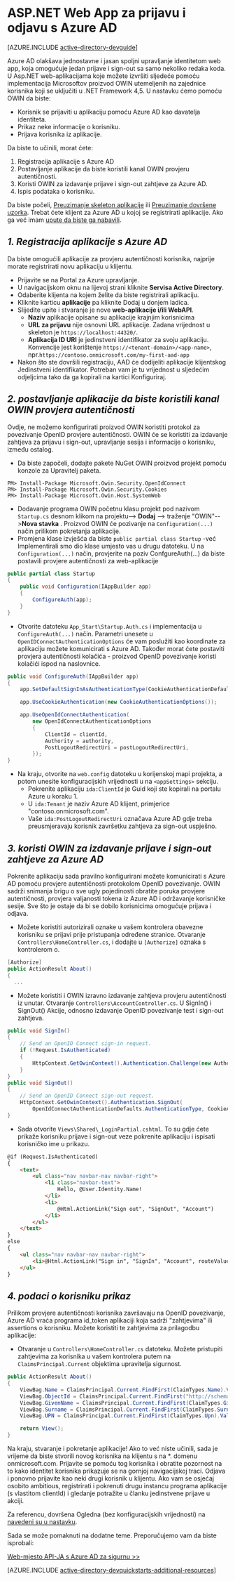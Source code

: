 <properties
    pageTitle=".NET Azure AD Uvod | Microsoft Azure"
    description="Upute za stvaranje web-aplikacije MVC .NET koje integrira Azure AD za prijavu."
    services="active-directory"
    documentationCenter=".net"
    authors="dstrockis"
    manager="mbaldwin"
    editor=""/>

<tags
    ms.service="active-directory"
    ms.workload="identity"
    ms.tgt_pltfrm="na"
    ms.devlang="dotnet"
    ms.topic="article"
    ms.date="09/16/2016"
    ms.author="dastrock"/>

# <a name="aspnet-web-app-sign-in--sign-out-with-azure-ad"></a>ASP.NET Web App za prijavu i odjavu s Azure AD

[AZURE.INCLUDE [active-directory-devguide](../../includes/active-directory-devguide.md)]

Azure AD olakšava jednostavne i jasan spoljni upravljanje identitetom web app, koja omogućuje jedan prijave i sign-out sa samo nekoliko redaka koda.  U Asp.NET web-aplikacijama koje možete izvršiti sljedeće pomoću implementacija Microsoftov proizvod OWIN utemeljenih na zajednice korisnika koji se uključiti u .NET Framework 4,5.  U nastavku ćemo pomoću OWIN da biste:
-   Korisnik se prijaviti u aplikaciju pomoću Azure AD kao davatelja identiteta.
-   Prikaz neke informacije o korisniku.
-   Prijava korisnika iz aplikacije.

Da biste to učinili, morat ćete:

1. Registracija aplikacije s Azure AD
2. Postavljanje aplikacije da biste koristili kanal OWIN provjeru autentičnosti.
3. Koristi OWIN za izdavanje prijave i sign-out zahtjeve za Azure AD.
4. Ispis podataka o korisniku.

Da biste počeli, [Preuzimanje skeleton aplikacije](https://github.com/AzureADQuickStarts/WebApp-OpenIdConnect-DotNet/archive/skeleton.zip) ili [Preuzimanje dovršene uzorka](https://github.com/AzureADQuickStarts/WebApp-OpenIdConnect-DotNet/archive/complete.zip).  Trebat ćete klijent za Azure AD u kojoj se registrirati aplikacije.  Ako ga već imam [upute da biste ga nabavili](active-directory-howto-tenant.md).

## <a name="1--register-an-application-with-azure-ad"></a>*1. Registracija aplikacije s Azure AD*
Da biste omogućili aplikacije za provjeru autentičnosti korisnika, najprije morate registrirati novu aplikaciju u klijentu.

- Prijavite se na Portal za Azure upravljanje.
- U navigacijskom oknu na lijevoj strani kliknite **Servisa Active Directory**.
- Odaberite klijenta na kojem želite da biste registrirali aplikaciju.
- Kliknite karticu **aplikacije** pa kliknite Dodaj u donjem ladica.
- Slijedite upite i stvaranje je nove **web-aplikacije i/ili WebAPI**.
    - **Naziv** aplikacije opisane su aplikacije krajnjim korisnicima
    -   **URL za prijavu** nije osnovni URL aplikacije.  Zadana vrijednost u skeleton je `https://localhost:44320/`.
    - **Aplikacija ID URI** je jedinstveni identifikator za svoju aplikaciju.  Konvencije jest korištenje `https://<tenant-domain>/<app-name>`, npr.`https://contoso.onmicrosoft.com/my-first-aad-app`
- Nakon što ste dovršili registraciju, AAD će dodijeliti aplikacije klijentskog Jedinstveni identifikator.  Potreban vam je tu vrijednost u sljedećim odjeljcima tako da ga kopirali na kartici Konfiguriraj.

## <a name="2-set-up-your-app-to-use-the-owin-authentication-pipeline"></a>*2. postavljanje aplikacije da biste koristili kanal OWIN provjera autentičnosti*
Ovdje, ne možemo konfigurirati proizvod OWIN koristiti protokol za povezivanje OpenID provjere autentičnosti.  OWIN će se koristiti za izdavanje zahtjeva za prijavu i sign-out, upravljanje sesija i informacije o korisniku, između ostalog.

-   Da biste započeli, dodajte pakete NuGet OWIN proizvod projekt pomoću konzole za Upravitelj paketa.

```
PM> Install-Package Microsoft.Owin.Security.OpenIdConnect
PM> Install-Package Microsoft.Owin.Security.Cookies
PM> Install-Package Microsoft.Owin.Host.SystemWeb
```

-   Dodavanje programa OWIN početnu klasu projekt pod nazivom `Startup.cs` desnom klikom na projektu--> **Dodaj** --> traženje "OWIN"-->**Nova stavka** .  Proizvod OWIN će pozivanje na `Configuration(...)` način prilikom pokretanja aplikacije.
-   Promjena klase izvješća da biste `public partial class Startup` -već Implementirali smo dio klase umjesto vas u drugu datoteku.  U na `Configuration(...)` način, provjerite na poziv ConfgureAuth(...) da biste postavili provjere autentičnosti za web-aplikacije  

```C#
public partial class Startup
{
    public void Configuration(IAppBuilder app)
    {
        ConfigureAuth(app);
    }
}
```

-   Otvorite datoteku `App_Start\Startup.Auth.cs` i implementacija u `ConfigureAuth(...)` način.  Parametri unesete u `OpenIDConnectAuthenticationOptions` će vam poslužiti kao koordinate za aplikaciju možete komunicirati s Azure AD.  Također morat ćete postaviti provjera autentičnosti kolačića - proizvod OpenID povezivanje koristi kolačići ispod na naslovnice.

```C#
public void ConfigureAuth(IAppBuilder app)
{
    app.SetDefaultSignInAsAuthenticationType(CookieAuthenticationDefaults.AuthenticationType);

    app.UseCookieAuthentication(new CookieAuthenticationOptions());

    app.UseOpenIdConnectAuthentication(
        new OpenIdConnectAuthenticationOptions
        {
            ClientId = clientId,
            Authority = authority,
            PostLogoutRedirectUri = postLogoutRedirectUri,
        });
}
```

-   Na kraju, otvorite na `web.config` datoteku u korijenskoj mapi projekta, a potom unesite konfiguracijskih vrijednosti u na `<appSettings>` sekciju.
    -   Pokrenite aplikaciju `ida:ClientId` je Guid koji ste kopirali na portalu Azure u koraku 1.
    -   U `ida:Tenant` je naziv Azure AD klijent, primjerice "contoso.onmicrosoft.com".
    -   Vaše `ida:PostLogoutRedirectUri` označava Azure AD gdje treba preusmjeravaju korisnik završetku zahtjeva za sign-out uspješno.

## <a name="3-use-owin-to-issue-sign-in-and-sign-out-requests-to-azure-ad"></a>*3. koristi OWIN za izdavanje prijave i sign-out zahtjeve za Azure AD*
Pokrenite aplikaciju sada pravilno konfigurirani možete komunicirati s Azure AD pomoću provjere autentičnosti protokolom OpenID povezivanje.  OWIN sadrži snimanja brigu o sve ugly pojedinosti obratite poruka provjere autentičnosti, provjera valjanosti tokena iz Azure AD i održavanje korisničke sesije.  Sve što je ostaje da bi se dobilo korisnicima omogućuje prijava i odjava.

- Možete koristiti autorizirali oznake u vašem kontrolera obavezne korisniku se prijavi prije pristupanja određene stranice.  Otvaranje `Controllers\HomeController.cs`, i dodajte u `[Authorize]` oznaka s kontrolerom o.

```C#
[Authorize]
public ActionResult About()
{
  ...
```

-   Možete koristiti i OWIN izravno izdavanje zahtjeva provjeru autentičnosti iz unutar.  Otvaranje `Controllers\AccountController.cs`.  U SignIn() i SignOut() Akcije, odnosno izdavanje OpenID povezivanje test i sign-out zahtjeva.

```C#
public void SignIn()
{
    // Send an OpenID Connect sign-in request.
    if (!Request.IsAuthenticated)
    {
        HttpContext.GetOwinContext().Authentication.Challenge(new AuthenticationProperties { RedirectUri = "/" }, OpenIdConnectAuthenticationDefaults.AuthenticationType);
    }
}
public void SignOut()
{
    // Send an OpenID Connect sign-out request.
    HttpContext.GetOwinContext().Authentication.SignOut(
        OpenIdConnectAuthenticationDefaults.AuthenticationType, CookieAuthenticationDefaults.AuthenticationType);
}
```

-   Sada otvorite `Views\Shared\_LoginPartial.cshtml`.  To su gdje ćete prikaže korisniku prijave i sign-out veze pokrenite aplikaciju i ispisati korisničko ime u prikazu.

```HTML
@if (Request.IsAuthenticated)
{
    <text>
        <ul class="nav navbar-nav navbar-right">
            <li class="navbar-text">
                Hello, @User.Identity.Name!
            </li>
            <li>
                @Html.ActionLink("Sign out", "SignOut", "Account")
            </li>
        </ul>
    </text>
}
else
{
    <ul class="nav navbar-nav navbar-right">
        <li>@Html.ActionLink("Sign in", "SignIn", "Account", routeValues: null, htmlAttributes: new { id = "loginLink" })</li>
    </ul>
}
```

## <a name="4--display-user-information"></a>*4. podaci o korisniku prikaz*
Prilikom provjere autentičnosti korisnika završavaju na OpenID povezivanje, Azure AD vraća programa id_token aplikaciji koja sadrži "zahtjevima" ili assertions o korisniku.  Možete koristiti te zahtjevima za prilagodbu aplikacije:

- Otvaranje u `Controllers\HomeController.cs` datoteku.  Možete pristupiti zahtjevima za korisnika u vašem kontrolera putem na `ClaimsPrincipal.Current` objektima upravitelja sigurnost.

```C#
public ActionResult About()
{
    ViewBag.Name = ClaimsPrincipal.Current.FindFirst(ClaimTypes.Name).Value;
    ViewBag.ObjectId = ClaimsPrincipal.Current.FindFirst("http://schemas.microsoft.com/identity/claims/objectidentifier").Value;
    ViewBag.GivenName = ClaimsPrincipal.Current.FindFirst(ClaimTypes.GivenName).Value;
    ViewBag.Surname = ClaimsPrincipal.Current.FindFirst(ClaimTypes.Surname).Value;
    ViewBag.UPN = ClaimsPrincipal.Current.FindFirst(ClaimTypes.Upn).Value;

    return View();
}
```

Na kraju, stvaranje i pokretanje aplikacije!  Ako to već niste učinili, sada je vrijeme da biste stvorili novog korisnika na klijentu s na *. domenu onmicrosoft.com.  Prijavite se pomoću tog korisnika i obratite pozornost na to kako identitet korisnika prikazuje se na gornjoj navigacijskoj traci.  Odjava i ponovno prijavite kao neki drugi korisnik u klijentu.  Ako vam se osjećaj osobito ambitious, registrirati i pokrenuti drugu instancu programa aplikacije (s vlastitom clientId) i gledanje potražite u članku jedinstvene prijave u akciji.

Za referencu, dovršena Ogledna (bez konfiguracijskih vrijednosti) na [navedeni su u nastavku](https://github.com/AzureADQuickStarts/WebApp-OpenIdConnect-DotNet/archive/complete.zip).  

Sada se može pomaknuti na dodatne teme.  Preporučujemo vam da biste isprobali:

[Web-mjesto API-JA s Azure AD za sigurnu >>](active-directory-devquickstarts-webapi-dotnet.md)

[AZURE.INCLUDE [active-directory-devquickstarts-additional-resources](../../includes/active-directory-devquickstarts-additional-resources.md)]
